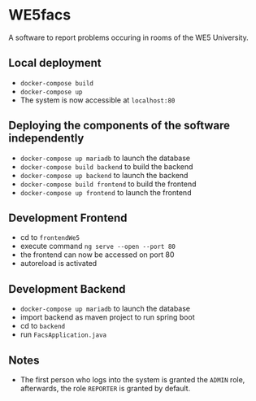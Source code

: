 # WE5facs

A software to report problems occuring in rooms of the WE5 University.

## Local deployment
- `docker-compose build`
- `docker-compose up`
- The system is now accessible at `localhost:80`

## Deploying the components of the software independently
- `docker-compose up mariadb` to launch the database
- `docker-compose build backend` to build the backend
- `docker-compose up backend` to launch the backend
- `docker-compose build frontend` to build the frontend
- `docker-compose up frontend` to launch the frontend

## Development Frontend
- cd to `frontendWe5`
- execute command `ng serve --open --port 80`
- the frontend can now be accessed on port 80
- autoreload is activated

## Development Backend
- `docker-compose up mariadb` to launch the database
- import backend as maven project to run spring boot
- cd to `backend`
- run `FacsApplication.java`

## Notes
- The first person who logs into the system is granted the `ADMIN` role, afterwards, the role `REPORTER` is granted by default.